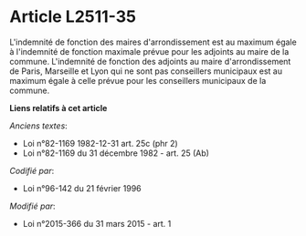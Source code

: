 # Article L2511-35

L'indemnité de fonction des                maires d'arrondissement est au maximum égale à l'indemnité de fonction maximale
prévue pour les adjoints au maire de la commune. L'indemnité de fonction des adjoints au maire d'arrondissement de Paris,
Marseille et Lyon qui ne sont pas conseillers municipaux est au maximum égale à celle prévue pour les conseillers municipaux
de la commune.

**Liens relatifs à cet article**

_Anciens textes_:

  - Loi n°82-1169 1982-12-31 art. 25c (phr 2)
  - Loi n°82-1169 du 31 décembre 1982 - art. 25 (Ab)

_Codifié par_:

  - Loi n°96-142 du 21 février 1996

_Modifié par_:

  - Loi n°2015-366 du 31 mars 2015 - art. 1
